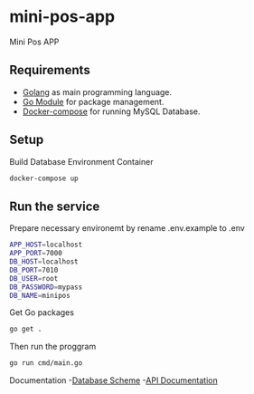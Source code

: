 # mini-pos-app

Mini Pos APP

## Requirements

- [Golang](https://golang.org/) as main programming language.
- [Go Module](https://go.dev/blog/using-go-modules) for package management.
- [Docker-compose](https://docs.docker.com/compose/) for running MySQL Database.

## Setup

Build Database Environment Container

```bash
docker-compose up
```

## Run the service

Prepare necessary environemt by rename .env.example to .env

```bash
APP_HOST=localhost
APP_PORT=7000
DB_HOST=localhost
DB_PORT=7010
DB_USER=root
DB_PASSWORD=mypass
DB_NAME=minipos
```

Get Go packages

```bash
go get .
```

Then run the proggram

```bash
go run cmd/main.go
```

Documentation
-[Database Scheme](https://dbdiagram.io/d/612b12a3825b5b0146e93d14) 
-[API Documentation](https://www.postman.com/danisbagus/workspace/miniposapp/request/8996756-218551d2-1532-4ad3-a28d-01b19a144870)
